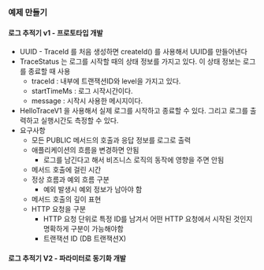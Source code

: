 ### 예제 만들기
#### 로그 추적기 v1 - 프로토타입 개발
* UUID - TraceId 를 처음 생성하면 createId() 를 사용해서 UUID를 만들어낸다
* TraceStatus 는 로그를 시작할 때의 상태 정보를 가지고 있다. 이 상태 정보는 로그를 종료할 때 사용
  * traceId : 내부에 트랜잭션ID와 level을 가지고 있다.
  * startTimeMs : 로그 시작시간이다.
  * message : 시작시 사용한 메시지이다.
* HelloTraceV1 을 사용해서 실제 로그를 시작하고 종료할 수 있다. 그리고 로그를 출력하고 실행시간도
측정할 수 있다.
* 요구사항
  * 모든 PUBLIC 메서드의 호출과 응답 정보를 로그로 출력
  * 애플리케이션의 흐름을 변경하면 안됨
    * 로그를 남긴다고 해서 비즈니스 로직의 동작에 영향을 주면 안됨
  * 메서드 호출에 걸린 시간
  * 정상 흐름과 예외 흐름 구분
    * 예외 발생시 예외 정보가 남아야 함
  * 메서드 호출의 깊이 표현
  * HTTP 요청을 구분
    * HTTP 요청 단위로 특정 ID를 남겨서 어떤 HTTP 요청에서 시작된 것인지 명확하게 구분이 가능해야함
    * 트랜잭션 ID (DB 트랜잭션X)
#### 로그 추적기 V2 - 파라미터로 동기화 개발
